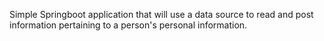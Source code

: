 Simple Springboot application that will use a data source to read and post information pertaining to a person's personal information.
